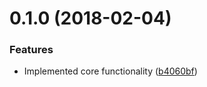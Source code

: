 <a name="0.1.0"></a>
# 0.1.0 (2018-02-04)


### Features

* Implemented core functionality ([b4060bf](https://github.com/ls-age/svelte-preprocess-sass/commits/b4060bf))



